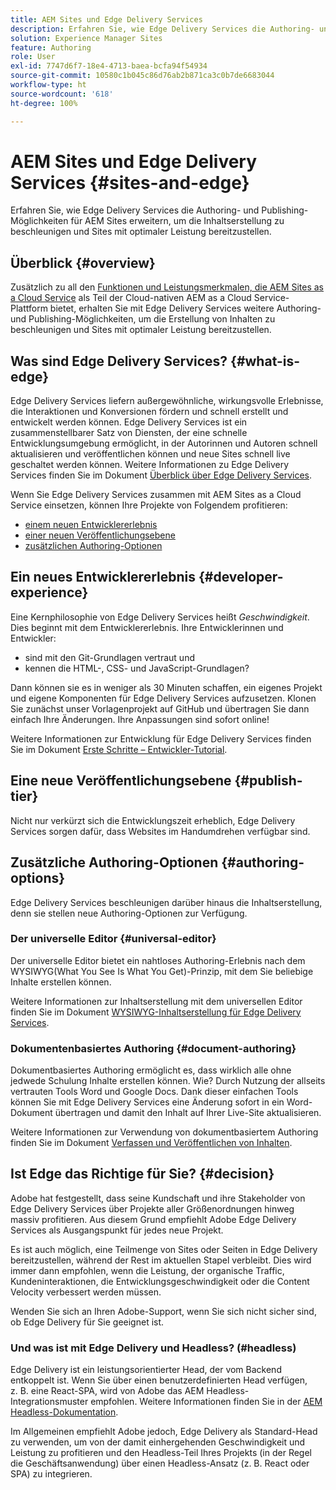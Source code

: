 ```yaml
---
title: AEM Sites und Edge Delivery Services
description: Erfahren Sie, wie Edge Delivery Services die Authoring- und Publishing-Möglichkeiten für AEM Sites erweitern, um die Inhaltserstellung zu beschleunigen und Sites mit optimaler Leistung bereitzustellen.
solution: Experience Manager Sites
feature: Authoring
role: User
exl-id: 7747d6f7-18e4-4713-baea-bcfa94f54934
source-git-commit: 10580c1b045c86d76ab2b871ca3c0b7de6683044
workflow-type: ht
source-wordcount: '618'
ht-degree: 100%

---
```


# AEM Sites und Edge Delivery Services {#sites-and-edge}

Erfahren Sie, wie Edge Delivery Services die Authoring- und Publishing-Möglichkeiten für AEM Sites erweitern, um die Inhaltserstellung zu beschleunigen und Sites mit optimaler Leistung bereitzustellen.

## Überblick {#overview}

Zusätzlich zu all den [Funktionen und Leistungsmerkmalen, die AEM Sites as a Cloud Service](/help/sites-cloud/sites-cloud-changes.md) als Teil der Cloud-nativen AEM as a Cloud Service-Plattform bietet, erhalten Sie mit Edge Delivery Services weitere Authoring- und Publishing-Möglichkeiten, um die Erstellung von Inhalten zu beschleunigen und Sites mit optimaler Leistung bereitzustellen.

## Was sind Edge Delivery Services? {#what-is-edge}

Edge Delivery Services liefern außergewöhnliche, wirkungsvolle Erlebnisse, die Interaktionen und Konversionen fördern und schnell erstellt und entwickelt werden können. Edge Delivery Services ist ein zusammenstellbarer Satz von Diensten, der eine schnelle Entwicklungsumgebung ermöglicht, in der Autorinnen und Autoren schnell aktualisieren und veröffentlichen können und neue Sites schnell live geschaltet werden können. Weitere Informationen zu Edge Delivery Services finden Sie im Dokument [Überblick über Edge Delivery Services](/help/edge/overview.md).

Wenn Sie Edge Delivery Services zusammen mit AEM Sites as a Cloud Service einsetzen, können Ihre Projekte von Folgendem profitieren:

* [einem neuen Entwicklererlebnis](#developer-experience)
* [einer neuen Veröffentlichungsebene](#publish-tier)
* [zusätzlichen Authoring-Optionen](#authoring-options)

## Ein neues Entwicklererlebnis {#developer-experience}

Eine Kernphilosophie von Edge Delivery Services heißt *Geschwindigkeit*. Dies beginnt mit dem Entwicklererlebnis. Ihre Entwicklerinnen und Entwickler:

* sind mit den Git-Grundlagen vertraut und
* kennen die HTML-, CSS- und JavaScript-Grundlagen?

Dann können sie es in weniger als 30 Minuten schaffen, ein eigenes Projekt und eigene Komponenten für Edge Delivery Services aufzusetzen. Klonen Sie zunächst unser Vorlagenprojekt auf GitHub und übertragen Sie dann einfach Ihre Änderungen. Ihre Anpassungen sind sofort online!

Weitere Informationen zur Entwicklung für Edge Delivery Services finden Sie im Dokument [Erste Schritte – Entwickler-Tutorial](https://www.aem.live/developer/tutorial).

## Eine neue Veröffentlichungsebene {#publish-tier}

Nicht nur verkürzt sich die Entwicklungszeit erheblich, Edge Delivery Services sorgen dafür, dass Websites im Handumdrehen verfügbar sind.

## Zusätzliche Authoring-Optionen {#authoring-options}

Edge Delivery Services beschleunigen darüber hinaus die Inhaltserstellung, denn sie stellen neue Authoring-Optionen zur Verfügung.

### Der universelle Editor {#universal-editor}

Der universelle Editor bietet ein nahtloses Authoring-Erlebnis nach dem WYSIWYG(What You See Is What You Get)-Prinzip, mit dem Sie beliebige Inhalte erstellen können.

Weitere Informationen zur Inhaltserstellung mit dem universellen Editor finden Sie im Dokument [WYSIWYG-Inhaltserstellung für Edge Delivery Services](/help/edge/wysiwyg-authoring/authoring.md).

### Dokumentenbasiertes Authoring {#document-authoring}

Dokumentbasiertes Authoring ermöglicht es, dass wirklich alle ohne jedwede Schulung Inhalte erstellen können. Wie? Durch Nutzung der allseits vertrauten Tools Word und Google Docs. Dank dieser einfachen Tools können Sie mit Edge Delivery Services eine Änderung sofort in ein Word-Dokument übertragen und damit den Inhalt auf Ihrer Live-Site aktualisieren.

Weitere Informationen zur Verwendung von dokumentbasiertem Authoring finden Sie im Dokument [Verfassen und Veröffentlichen von Inhalten](https://www.aem.live/docs/authoring).

## Ist Edge das Richtige für Sie? {#decision}

Adobe hat festgestellt, dass seine Kundschaft und ihre Stakeholder von Edge Delivery Services über Projekte aller Größenordnungen hinweg massiv profitieren. Aus diesem Grund empfiehlt Adobe Edge Delivery Services als Ausgangspunkt für jedes neue Projekt.

Es ist auch möglich, eine Teilmenge von Sites oder Seiten in Edge Delivery bereitzustellen, während der Rest im aktuellen Stapel verbleibt. Dies wird immer dann empfohlen, wenn die Leistung, der organische Traffic, Kundeninteraktionen, die Entwicklungsgeschwindigkeit oder die Content Velocity verbessert werden müssen.

Wenden Sie sich an Ihren Adobe-Support, wenn Sie sich nicht sicher sind, ob Edge Delivery für Sie geeignet ist.

### Und was ist mit Edge Delivery und Headless? (#headless)

Edge Delivery ist ein leistungsorientierter Head, der vom Backend entkoppelt ist. Wenn Sie über einen benutzerdefinierten Head verfügen, z. B. eine React-SPA, wird von Adobe das AEM Headless-Integrationsmuster empfohlen. Weitere Informationen finden Sie in der [AEM Headless-Dokumentation](/help/headless/introduction.md).

Im Allgemeinen empfiehlt Adobe jedoch, Edge Delivery als Standard-Head zu verwenden, um von der damit einhergehenden Geschwindigkeit und Leistung zu profitieren und den Headless-Teil Ihres Projekts (in der Regel die Geschäftsanwendung) über einen Headless-Ansatz (z. B. React oder SPA) zu integrieren.
